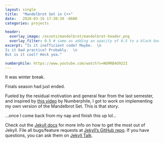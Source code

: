```yaml
---
layout: single
title:  "Mandelbrot Set in C++"
date:   2020-03-16 17:30:39 -0600
categories: projects

header:
  overlay_image: /assets/mandelbrot/mandelbrot-header.png
  overlay_filter: 0.5 # same as adding an opacity of 0.5 to a black background
excerpt: "Is it inefficient code? Maybe.  \n
Is it bad practice? Probably.  \n
But is it cool? Heck yea."

numberphile: https://www.youtube.com/watch?v=NGMRB4O922I
---
```


It was winter break.

Finals season had just ended.

Fueled by the residual motivation and general fear from the last semester, and inspired by [this video](link) by Numberphile, I got to work on implementing my own version of the Mandelbrot Set. This is that story.

...once I come back from my nap and finish this up lol...

Check out the [Jekyll docs][jekyll-docs] for more info on how to get the most out of Jekyll. File all bugs/feature requests at [Jekyll’s GitHub repo][jekyll-gh]. If you have questions, you can ask them on [Jekyll Talk][jekyll-talk].

[jekyll-docs]: https://jekyllrb.com/docs/home
[jekyll-gh]:   https://github.com/jekyll/jekyll
[jekyll-talk]: https://talk.jekyllrb.com/
